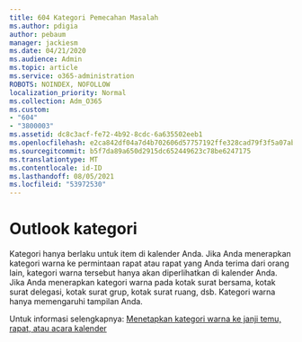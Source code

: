 ```yaml
---
title: 604 Kategori Pemecahan Masalah
ms.author: pdigia
author: pebaum
manager: jackiesm
ms.date: 04/21/2020
ms.audience: Admin
ms.topic: article
ms.service: o365-administration
ROBOTS: NOINDEX, NOFOLLOW
localization_priority: Normal
ms.collection: Adm_O365
ms.custom:
- "604"
- "3800003"
ms.assetid: dc8c3acf-fe72-4b92-8cdc-6a635502eeb1
ms.openlocfilehash: e2ca842df04a7d4b702606d57757192ffe328cad79f3f5a07abc450f8ff92288
ms.sourcegitcommit: b5f7da89a650d2915dc652449623c78be6247175
ms.translationtype: MT
ms.contentlocale: id-ID
ms.lasthandoff: 08/05/2021
ms.locfileid: "53972530"
---
```

# <a name="outlook-categories"></a>Outlook kategori

Kategori hanya berlaku untuk item di kalender Anda. Jika Anda menerapkan kategori warna ke permintaan rapat atau rapat yang Anda terima dari orang lain, kategori warna tersebut hanya akan diperlihatkan di kalender Anda.  Jika Anda menerapkan kategori warna pada kotak surat bersama, kotak surat delegasi, kotak surat grup, kotak surat ruang, dsb. Kategori warna hanya memengaruhi tampilan Anda.

Untuk informasi selengkapnya: [Menetapkan kategori warna ke janji temu, rapat, atau acara kalender](https://support.microsoft.com/office/750596d9-707d-4412-8c0e-7fdc0fc52527)
